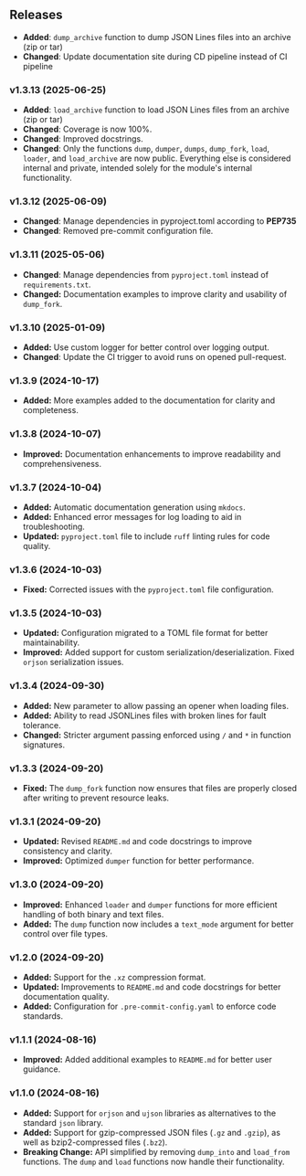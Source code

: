 ## Releases

- **Added**: `dump_archive` function to dump JSON Lines files into an archive (zip or tar)
- **Changed**: Update documentation site during CD pipeline instead of CI pipeline

### v1.3.13 (2025-06-25)

- **Added**: `load_archive` function to load JSON Lines files from an archive (zip or tar)
- **Changed**: Coverage is now 100%.
- **Changed**: Improved docstrings.
- **Changed**: Only the functions `dump`, `dumper`, `dumps`, `dump_fork`, `load`, `loader`, and `load_archive` are now
  public. Everything else is considered internal and private, intended solely for the module's internal functionality.

### v1.3.12 (2025-06-09)

- **Changed**: Manage dependencies in pyproject.toml according to **PEP735**
- **Changed**: Removed pre-commit configuration file.

### v1.3.11 (2025-05-06)

- **Changed**: Manage dependencies from `pyproject.toml` instead of `requirements.txt`.
- **Changed:** Documentation examples to improve clarity and usability of `dump_fork`.

### v1.3.10 (2025-01-09)

- **Added:** Use custom logger for better control over logging output.
- **Changed**: Update the CI trigger to avoid runs on opened pull-request.

### v1.3.9 (2024-10-17)

- **Added:** More examples added to the documentation for clarity and completeness.

### v1.3.8 (2024-10-07)

- **Improved:** Documentation enhancements to improve readability and comprehensiveness.

### v1.3.7 (2024-10-04)

- **Added:** Automatic documentation generation using `mkdocs`.
- **Added:** Enhanced error messages for log loading to aid in troubleshooting.
- **Updated:** `pyproject.toml` file to include `ruff` linting rules for code quality.

### v1.3.6 (2024-10-03)

- **Fixed:** Corrected issues with the `pyproject.toml` file configuration.

### v1.3.5 (2024-10-03)

- **Updated:** Configuration migrated to a TOML file format for better maintainability.
- **Improved:** Added support for custom serialization/deserialization. Fixed `orjson` serialization issues.

### v1.3.4 (2024-09-30)

- **Added:** New parameter to allow passing an opener when loading files.
- **Added:** Ability to read JSONLines files with broken lines for fault tolerance.
- **Changed:** Stricter argument passing enforced using `/` and `*` in function signatures.

### v1.3.3 (2024-09-20)

- **Fixed:** The `dump_fork` function now ensures that files are properly closed after writing to prevent resource
  leaks.

### v1.3.1 (2024-09-20)

- **Updated:** Revised `README.md` and code docstrings to improve consistency and clarity.
- **Improved:** Optimized `dumper` function for better performance.

### v1.3.0 (2024-09-20)

- **Improved:** Enhanced `loader` and `dumper` functions for more efficient handling of both binary and text files.
- **Added:** The `dump` function now includes a `text_mode` argument for better control over file types.

### v1.2.0 (2024-09-20)

- **Added:** Support for the `.xz` compression format.
- **Updated:** Improvements to `README.md` and code docstrings for better documentation quality.
- **Added:** Configuration for `.pre-commit-config.yaml` to enforce code standards.

### v1.1.1 (2024-08-16)

- **Improved:** Added additional examples to `README.md` for better user guidance.

### v1.1.0 (2024-08-16)

- **Added:** Support for `orjson` and `ujson` libraries as alternatives to the standard `json` library.
- **Added:** Support for gzip-compressed JSON files (`.gz` and `.gzip`), as well as bzip2-compressed files (`.bz2`).
- **Breaking Change:** API simplified by removing `dump_into` and `load_from` functions. The `dump` and `load` functions
  now handle their functionality.
